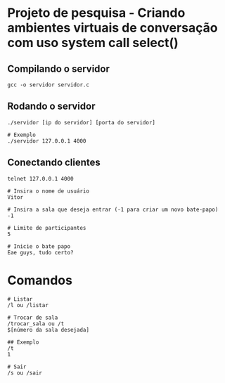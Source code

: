 # Projeto de pesquisa - Criando ambientes virtuais de conversação com uso system call select()

## Compilando o servidor

```
gcc -o servidor servidor.c
```

## Rodando o servidor

```
./servidor [ip do servidor] [porta do servidor]

# Exemplo
./servidor 127.0.0.1 4000
```

## Conectando clientes

```
telnet 127.0.0.1 4000

# Insira o nome de usuário
Vitor

# Insira a sala que deseja entrar (-1 para criar um novo bate-papo)
-1

# Limite de participantes
5

# Inicie o bate papo
Eae guys, tudo certo?
```

# Comandos

```
# Listar
/l ou /listar

# Trocar de sala
/trocar_sala ou /t
$[número da sala desejada]

## Exemplo
/t
1

# Sair 
/s ou /sair

```
